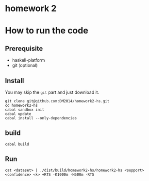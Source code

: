homework 2
============

# How to run the code

## Prerequisite

* haskell-platform
* git (optional)

## Install

You may skip the `git` part and just download it.

```shell
git clone git@github.com:DM2014/homework2-hs.git
cd homework2-hs
cabal sandbox init
cabal update
cabal install --only-dependencies
```

## build

```shell
cabal build
```
## Run

```shell
cat <dataset> | ./dist/build/homework2-hs/homework2-hs <support> <confidence> <k> +RTS -K1000m -H500m -RTS
```
